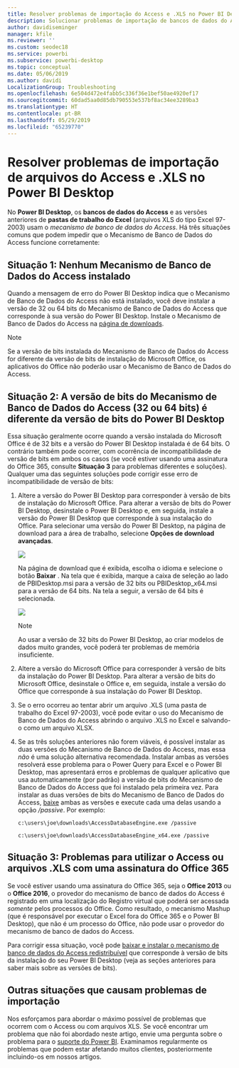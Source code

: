 ```yaml
---
title: Resolver problemas de importação do Access e .XLS no Power BI Desktop
description: Solucionar problemas de importação de bancos de dados do Access e planilhas .XLS no Power BI Desktop e Power Query
author: davidiseminger
manager: kfile
ms.reviewer: ''
ms.custom: seodec18
ms.service: powerbi
ms.subservice: powerbi-desktop
ms.topic: conceptual
ms.date: 05/06/2019
ms.author: davidi
LocalizationGroup: Troubleshooting
ms.openlocfilehash: 6e504d472e4fabb5c336f36e1bef50ae4920ef17
ms.sourcegitcommit: 60dad5aa0d85db790553e537bf8ac34ee3289ba3
ms.translationtype: HT
ms.contentlocale: pt-BR
ms.lasthandoff: 05/29/2019
ms.locfileid: "65239770"
---
```

# <a name="resolve-issues-importing-access-and-xls-files-in-power-bi-desktop"></a>Resolver problemas de importação de arquivos do Access e .XLS no Power BI Desktop
No **Power BI Desktop**, os **bancos de dados do Access** e as versões anteriores de **pastas de trabalho do Excel** (arquivos XLS do tipo Excel 97-2003) usam o *mecanismo de banco de dados do Access*. Há três situações comuns que podem impedir que o Mecanismo de Banco de Dados do Access funcione corretamente:

## <a name="situation-1-no-access-database-engine-installed"></a>Situação 1: Nenhum Mecanismo de Banco de Dados do Access instalado
Quando a mensagem de erro do Power BI Desktop indica que o Mecanismo de Banco de Dados do Access não está instalado, você deve instalar a versão de 32 ou 64 bits do Mecanismo de Banco de Dados do Access que corresponde à sua versão do Power BI Desktop. Instale o Mecanismo de Banco de Dados do Access na [página de downloads](http://www.microsoft.com/download/details.aspx?id=13255).

>[!NOTE]
>Se a versão de bits instalada do Mecanismo de Banco de Dados do Access for diferente da versão de bits de instalação do Microsoft Office, os aplicativos do Office não poderão usar o Mecanismo de Banco de Dados do Access.

## <a name="situation-2-the-access-database-engine-bit-version-32-bit-or-64-bit-is-different-from-your-power-bi-desktop-bit-version"></a>Situação 2: A versão de bits do Mecanismo de Banco de Dados do Access (32 ou 64 bits) é diferente da versão de bits do Power BI Desktop
Essa situação geralmente ocorre quando a versão instalada do Microsoft Office é de 32 bits e a versão do Power BI Desktop instalada é de 64 bits. O contrário também pode ocorrer, com ocorrência de incompatibilidade de versão de bits em ambos os casos (se você estiver usando uma assinatura do Office 365, consulte **Situação 3** para problemas diferentes e soluções). Qualquer uma das seguintes soluções pode corrigir esse erro de incompatibilidade de versão de bits:

1. Altere a versão do Power BI Desktop para corresponder à versão de bits de instalação do Microsoft Office. Para alterar a versão de bits do Power BI Desktop, desinstale o Power BI Desktop e, em seguida, instale a versão do Power BI Desktop que corresponde à sua instalação do Office. Para selecionar uma versão do Power BI Desktop, na página de download para a área de trabalho, selecione **Opções de download avançadas**.
   
   ![](media/desktop-access-database-errors/desktop-access-errors-1.png)
   
   Na página de download que é exibida, escolha o idioma e selecione o botão **Baixar** . Na tela que é exibida, marque a caixa de seleção ao lado de PBIDesktop.msi para a versão de 32 bits ou PBIDesktop_x64.msi para a versão de 64 bits. Na tela a seguir, a versão de 64 bits é selecionada.
   
   ![](media/desktop-access-database-errors/desktop-access-errors-2.png)
   
   >[!NOTE]
   >Ao usar a versão de 32 bits do Power BI Desktop, ao criar modelos de dados muito grandes, você poderá ter problemas de memória insuficiente.
2. Altere a versão do Microsoft Office para corresponder à versão de bits da instalação do Power BI Desktop. Para alterar a versão de bits do Microsoft Office, desinstale o Office e, em seguida, instale a versão do Office que corresponde à sua instalação do Power BI Desktop.
3. Se o erro ocorreu ao tentar abrir um arquivo .XLS (uma pasta de trabalho do Excel 97-2003), você pode evitar o uso do Mecanismo de Banco de Dados do Access abrindo o arquivo .XLS no Excel e salvando-o como um arquivo XLSX.
4. Se as três soluções anteriores não forem viáveis, é possível instalar as duas versões do Mecanismo de Banco de Dados do Access, mas essa *não* é uma solução alternativa recomendada. Instalar ambas as versões resolverá esse problema para o Power Query para Excel e o Power BI Desktop, mas apresentará erros e problemas de qualquer aplicativo que usa automaticamente (por padrão) a versão de bits do Mecanismo de Banco de Dados do Access que foi instalado pela primeira vez. Para instalar as duas versões de bits do Mecanismo de Banco de Dados do Access, [baixe](http://www.microsoft.com/download/details.aspx?id=13255) ambas as versões e execute cada uma delas usando a opção */passive*. Por exemplo:
   
       c:\users\joe\downloads\AccessDatabaseEngine.exe /passive
   
       c:\users\joe\downloads\AccessDatabaseEngine_x64.exe /passive

## <a name="situation-3-trouble-using-access-or-xls-files-with-an-office-365-subscription"></a>Situação 3: Problemas para utilizar o Access ou arquivos .XLS com uma assinatura do Office 365
Se você estiver usando uma assinatura do Office 365, seja o **Office 2013** ou o **Office 2016**, o provedor do mecanismo de banco de dados do Access é registrado em uma localização do Registro virtual que poderá ser acessada *somente* pelos processos do Office. Como resultado, o mecanismo Mashup (que é responsável por executar o Excel fora do Office 365 e o Power BI Desktop), que não é um processo do Office, não pode usar o provedor do mecanismo de banco de dados do Access.

Para corrigir essa situação, você pode [baixar e instalar o mecanismo de banco de dados do Access redistribuível](http://www.microsoft.com/download/details.aspx?id=13255) que corresponde à versão de bits da instalação do seu Power BI Desktop (veja as seções anteriores para saber mais sobre as versões de bits).

## <a name="other-situations-that-cause-import-issues"></a>Outras situações que causam problemas de importação
Nos esforçamos para abordar o máximo possível de problemas que ocorrem com o Access ou com arquivos XLS. Se você encontrar um problema que não foi abordado neste artigo, envie uma pergunta sobre o problema para o [suporte do Power BI](https://powerbi.microsoft.com/support/). Examinamos regularmente os problemas que podem estar afetando muitos clientes, posteriormente incluindo-os em nossos artigos.

